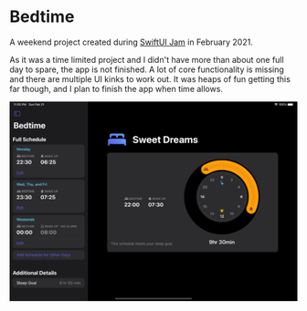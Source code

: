 # Bedtime

A weekend project created during [SwiftUI Jam](https://www.swiftuijam.com/) in February 2021.

As it was a time limited project and I didn't have more than about one full day to spare, the app is not finished. A lot of core functionality is missing and there are multiple UI kinks to work out. It was heaps of fun getting this far though, and I plan to finish the app when time allows.

![Bedtime App screenshot](Docs/bedtime.png)
